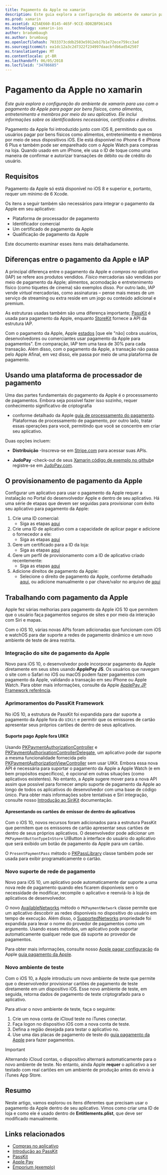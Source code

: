```yaml
---
title: Pagamento da Apple no xamarin
description: Este guia explora a configuração do ambiente de xamarin para uso com o pagamento da Apple para pagar por bens físicos, como alimentos, entretenimento e membros por meio do seu aplicativo. Ele inclui informações sobre os identificadores necessários, certificados e direitos.
ms.prod: xamarin
ms.assetid: A25AE660-B145-465F-9CCE-8D82BFD614C6
ms.technology: xamarin-ios
author: bradumbaugh
ms.author: brumbaug
ms.openlocfilehash: 7033373cddb2503e5912eb17b1e72ece759cc3ad
ms.sourcegitcommit: ea1dc12a3c2d7322f234997daacbfdb6ad542507
ms.translationtype: MT
ms.contentlocale: pt-BR
ms.lasthandoff: 06/05/2018
ms.locfileid: "34786685"
---
```

# <a name="apple-pay-in-xamarinios"></a>Pagamento da Apple no xamarin

_Este guia explora a configuração do ambiente de xamarin para uso com o pagamento da Apple para pagar por bens físicos, como alimentos, entretenimento e membros por meio do seu aplicativo. Ele inclui informações sobre os identificadores necessários, certificados e direitos._

Pagamento da Apple foi introduzido junto com iOS 8, permitindo que os usuários pagar por bens físicos como alimentos, entretenimento e membros por meio de seus dispositivos iOS. Ele está disponível no iPhone 6 e iPhone 6 Plus e também pode ser emparelhado com o Apple Watch para compras na loja. Quando usado em um iPhone, ele usa o ID de toque como uma maneira de confirmar e autorizar transações de débito ou de crédito do usuário.

## <a name="requirements"></a>Requisitos

Pagamento da Apple só está disponível no iOS 8 e superior e, portanto, requer um mínimo de 6 Xcode.

Os itens a seguir também são necessários para integrar o pagamento da Apple em seu aplicativo:

 - Plataforma de processador de pagamento
 - Identificador comercial
 - Um certificado de pagamento da Apple
 - Qualificação de pagamento da Apple

Este documento examinar esses itens mais detalhadamente.

## <a name="differences-between-apple-pay-and-iap"></a>Diferenças entre o pagamento da Apple e IAP

A principal diferença entre o pagamento da Apple e *compras no aplicativo* (IAP) se refere aos produtos vendidos. *Físico* mercadorias são vendidas por meio de pagamento da Apple; alimentos, acomodação e entretenimento físico (como tíquetes de cinema) são exemplos disso. Por outro lado, IAP vende *virtual* mercadorias, como assinaturas – pense mais meses de um serviço de streaming ou extra reside em um jogo ou conteúdo adicional e premium.

As estruturas usadas também são uma diferença importante; [PassKit](https://developer.apple.com/library/ios/documentation/PassKit/Reference/PKPaymentAuthorizationViewController_Ref/) é usada para pagamento da Apple, enquanto [StoreKit](https://developer.apple.com/library/ios/documentation/PassKit/Reference/PKPaymentAuthorizationViewController_Ref/) fornece a API da estrutura IAP.

Com o pagamento da Apple, Apple [estados](https://developer.apple.com/apple-pay/Getting-Started-with-Apple-Pay.pdf) [que ele "não] cobra usuários, desenvolvedores ou comerciantes usar pagamento da Apple para pagamentos". Em comparação, IAP tem uma taxa de 30% para cada transação. Além disso, com o pagamento da Apple, a transação não passa pelo Apple Afinal, em vez disso, ele passa por meio de uma plataforma de pagamento.

## <a name="using-a-payment-processor-platform"></a>Usando uma plataforma de processador de pagamento

Uma das partes fundamentais do pagamento da Apple é o processamento de pagamentos. Embora seja possível fazer isso sozinho, requer conhecimento significativo de criptografia
- conforme detalhado da Apple [guia de processamento do pagamento](https://developer.apple.com/library/ios/ApplePay_Guide/ProcessPayment.html).
Plataformas de processamento de pagamento, por outro lado, tratar essas operações para você, permitindo que você se concentre em criar seu aplicativo.

Duas opções incluem:

- **Distribuição** -Inscreva-se em [Stripe.com](https://stripe.com/) para acessar suas APIs.

- **JudoPay** -check-out de seus [Xamarin código de exemplo no github](https://github.com/Judopay/Xamarin-Sample-App)e registre-se em [JudoPay.com](https://www.judopay.com/).

## <a name="provisioning-for-apple-pay"></a>O provisionamento de pagamento da Apple

Configurar um aplicativo para usar o pagamento da Apple requer a instalação no Portal do desenvolvedor Apple e dentro de seu aplicativo. Há uma série de etapas que devem ser seguidas para provisionar com êxito seu aplicativo para pagamento da Apple:

1. Crie uma ID comercial:
    - Siga as etapas [aqui](~/ios/deploy-test/provisioning/capabilities/apple-pay-capabilities.md#merchantid)
2. Crie uma ID de aplicativo com a capacidade de aplicar pagar e adicione o fornecedor a ele:
    - Siga as etapas [aqui](~/ios/deploy-test/provisioning/capabilities/apple-pay-capabilities.md#appid)
3. Gere um certificado para a ID da loja:
    - Siga as etapas [aqui](~/ios/deploy-test/provisioning/capabilities/apple-pay-capabilities.md#certificate)
4. Gere um perfil de provisionamento com a ID de aplicativo criado recentemente:
    - Siga as etapas [aqui](~/ios/get-started/installation/device-provisioning/manual-provisioning.md#provisioning)
5. Adicione direitos de pagamento da Apple:
    - Selecione o direito de pagamento da Apple, conforme detalhado [aqui](~/ios/deploy-test/provisioning/entitlements.md), ou adicione manualmente o par chave/valor no arquivo de [aqui](~/ios/deploy-test/provisioning/entitlements.md)

## <a name="working-with-apple-pay"></a>Trabalhando com pagamento da Apple

Apple fez várias melhorias para pagamento da Apple iOS 10 que permitem que o usuário faça pagamentos seguros de sites e por meio da interação com Siri e mapas.

Com o iOS 10, várias novas APIs foram adicionadas que funcionam com iOS e watchOS para dar suporte a redes de pagamento dinâmico e um novo ambiente de teste de área restrita.

### <a name="apple-pay-website-integration"></a>Integração do site de pagamento da Apple

Novo para iOS 10, o desenvolvedor pode incorporar pagamento da Apple diretamente em seus sites usando **ApplePay JS**. Os usuários que navegam o site com o Safari no iOS ou macOS podem fazer pagamentos com pagamento da Apple, validando a transação em seu iPhone ou Apple Watch. Para obter mais informações, consulte da Apple [ApplePay JP Framework referência](https://developer.apple.com/reference/applepayjs).

### <a name="passkit-framework-enhancements"></a>Aprimoramentos do PassKit Framework

No iOS 10, a estrutura de PassKit foi expandida para dar suporte a pagamento da Apple fora do `UIKit` e permitir que os emissores de cartão apresentar seus próprios cartões de dentro de seus aplicativos.


#### <a name="supporting-apple-pay-outside-of-uikit"></a>Suporte pago Apple fora UIKit

Usando [PKPaymentAuthorizationController](https://developer.apple.com/reference/passkit/pkpaymentauthorizationcontroller) e [PKPaymentAuthorixationControllerDelegate](https://developer.apple.com/reference/passkit/pkpaymentauthorizationcontrollerdelegate), um aplicativo pode dar suporte a mesma funcionalidade fornecida pelo [ PKPaymentAuthorizationViewController](https://developer.apple.com/reference/passkit/pkpaymentauthorizationviewcontroller) sem usar UIKit. Embora essa nova API é necessária para suportar o pagamento da Apple a Apple Watch (e em bem propósitos específicos), é opcional em outras situações (como aplicativos existentes). No entanto, a Apple sugere mover para a nova API assim que possível para fornecer amplo suporte de pagamento da Apple ao longo de todos os aplicativos do desenvolvedor com uma base de código único. Para obter mais informações sobre tentativas e Siri integração, consulte nosso [Introdução ao SiriKit](~/ios/platform/sirikit/index.md) documentação.

#### <a name="presenting-issuer-cards-from-within-apps"></a>Apresentando os cartões de emissor de dentro de aplicativos

Com o iOS 10, novos recursos foram adicionados para a estrutura PassKit que permitem que os emissores de cartão apresentar seus cartões de dentro de seus próprios aplicativos. O desenvolvedor pode adicionar um `PKPaymentButtonTypeInStore` UIButton à interface do usuário do aplicativo que será exibido um botão de pagamento da Apple para um cartão.

O `PresentPaymentPass` método o [PKPassLibrary](https://developer.apple.com/reference/passkit/pkpasslibrary) classe também pode ser usada para exibir programaticamente o cartão.

### <a name="new-payment-network-support"></a>Novo suporte de rede de pagamento

Novo para iOS 10, um aplicativo pode automaticamente dar suporte a uma nova rede de pagamento quando eles ficarem disponíveis sem o necessidade de modificar, recompile o aplicativo e reenviá-lo à loja de aplicativos de desenvolvedor.

O novo [AvailableNetworks](https://developer.apple.com/reference/passkit/pkpaymentrequest/1833288-availablenetworks) método o `PKPaymentNetwork` classe permite que um aplicativo descobrir as redes disponíveis no dispositivo do usuário em tempo de execução. Além disso, o [SupportedNetworks](https://developer.apple.com/reference/passkit/pkpaymentrequest/1619329-supportednetworks) propriedade foi expandida para levar o nome do provedor de pagamentos como um argumento. Usando esses métodos, um aplicativo pode suportar automaticamente qualquer rede que dá suporte ao provedor de pagamentos.

Para obter mais informações, consulte nosso [Apple pagar configuração](~/ios/platform/apple-pay.md) da Apple [guia pagamento da Apple](https://developer.apple.com/apple-pay/).

### <a name="new-testing-environment"></a>Novo ambiente de teste

Com o iOS 10, a Apple introduziu um novo ambiente de teste que permite que o desenvolvedor provisionar cartões de pagamento de teste diretamente em um dispositivo iOS. Esse novo ambiente de teste, em seguida, retorna dados de pagamento de teste criptografado para o aplicativo.

Para ativar o novo ambiente de teste, faça o seguinte:

1. Crie um nova conta de iCloud teste no iTunes conectar.
2. Faça logon no dispositivo iOS com a nova conta de teste.
3. Defina a região desejada para testar o aplicativo no.
4. Use uma das placas de pagamento de teste do [guia pagamento da Apple](https://developer.apple.com/apple-pay/) para fazer pagamentos.

> [!IMPORTANT]
> Alternando iCloud contas, o dispositivo alternará automaticamente para o novo ambiente de teste. No entanto, ainda Apple **requer** o aplicativo a ser testado com real cartões em um ambiente de produção antes do envio à iTunes App Store.

## <a name="summary"></a>Resumo

Neste artigo, vamos explorou os itens diferentes que precisam usar o pagamento da Apple dentro de seu aplicativo. Vimos como criar uma ID de loja e como ele é usado dentro de **Entitlements.plist**, que deve ser modificado manualmente.

## <a name="related-links"></a>Links relacionados

- [Compras no aplicativo](~/ios/platform/in-app-purchasing/index.md)
- [Introdução ao PassKit](~/ios/platform/passkit.md)
- [PassKit](https://developer.apple.com/library/ios/documentation/PassKit/Reference/PKPaymentAuthorizationViewController_Ref/)
- [Apple Pay](https://developer.apple.com/apple-pay/)
- [Emporium (exemplo)](https://developer.xamarin.com/samples/monotouch/ios9/Emporium/)
